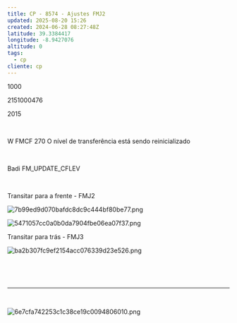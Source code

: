 ```yaml
---
title: CP - 8574 - Ajustes FMJ2
updated: 2025-08-20 15:26
created: 2024-06-28 08:27:48Z
latitude: 39.3384417
longitude: -8.9427076
altitude: 0
tags:
  - cp
cliente: cp
---
```


1000

2151000476

2015

&nbsp;

W FMCF 270 O nível de transferência está sendo reinicializado

&nbsp;

Badi FM_UPDATE_CFLEV

&nbsp;

Transitar para a frente - FMJ2

![7b99ed9d070bafdc8dc9c444bf80be77.png](7b99ed9d070bafdc8dc9c444bf80be77.png)

![5471057cc0a0b0da7904fbe06ea07f37.png](5471057cc0a0b0da7904fbe06ea07f37.png)

Transitar para trás - FMJ3

![ba2b307fc9ef2154acc076339d23e526.png](ba2b307fc9ef2154acc076339d23e526.png)

&nbsp;

&nbsp;

* * *

&nbsp;

![6e7cfa742253c1c38ce19c0094806010.png](6e7cfa742253c1c38ce19c0094806010.png)